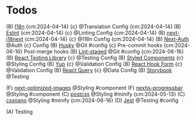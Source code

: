# Todos

(B) [I18n](https://i18next.com) {cm:2024-04-14} {c} @Translation
    Config {cm:2024-04-14} 
(B) [Eslint](https://www.npmjs.com/package/eslint) {cm:2024-04-14} {c} @Linting
    Config {cm:2024-04-14}
(B) [next-i18next](https://github.com/i18next/next-i18next) {cm:2024-04-14} {c} @I18n 
    Config {cm:2024-04-14}
(B) [Next-Auth](https://next-auth.js.org/getting-started/example) @Auth {c}
    Config
(B) [Husky](https://www.npmjs.com/package/husky) @Git #config {c}
    Pre-commit hooks {cm:2024-06-16}
    Post-merge hooks
(B) [Lint-staged](https://www.npmjs.com/package/lint-staged) @Git #config {cm:2024-06-16}
(B) [React Testing Library](https://www.npmjs.com/package/@testing-library/react) {c} @Testing
    Config
(B) [Styled Components](https://www.npmjs.com/package/styled-components) {c} @Styling
    Config
(B) [Yup](https://www.npmjs.com/package/yup) {c} @Validation
    Config
(B) [React Hook Form](https://www.npmjs.com/package/react-hook-form) {c} @Validation
    Config
(B) [React Query](https://www.npmjs.com/package/react-query) {c} @Data
    Config
(B) [Storybook](https://www.npmjs.com/package/storybook) @Testing 

(F) [next-optimized-images](https://www.npmjs.com/package/next-optimized-images) @Styling #component
(F) [nextjs-progressbar](https://www.npmjs.com/package/nextjs-progressbar) @Styling #component
(C) [postcss]( https://www.npmjs.com/package/postcss) @Styling #minify {cm:2024-05-13}
(C) [cssnano](https://www.npmjs.com/package/cssnano) @Styling #minify {cm:2024-06-16}
(D) [Jest](https://www.npmjs.com/package/jest) @Testing #config 



(A) Testing